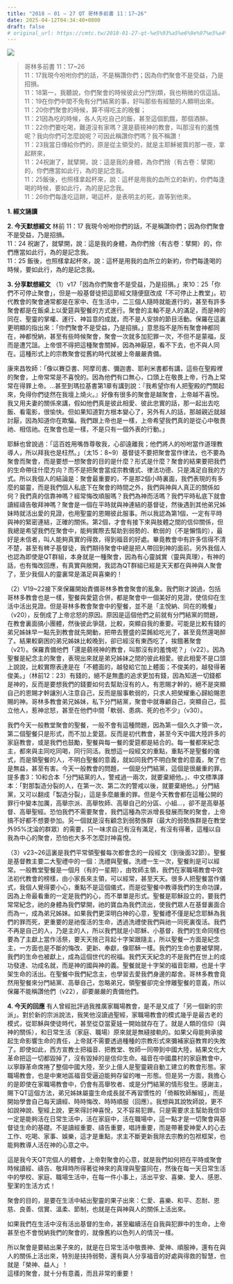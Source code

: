 ```yaml
---
title: "2018 – 01 – 27 QT 哥林多前書 11：17~26"
date: 2025-04-12T04:34:40+0800
draft: false
# original_url: https://cmtc.tw/2018-01-27-qt-%e5%93%a5%e6%9e%97%e5%a4%9a%e5%89%8d%e6%9b%b8-11%ef%bc%9a1726
---
```


![](/images/qt.jpg)
> 哥林多前書 11：17\~26  
> 11：17我現今吩咐你們的話，不是稱讚你們；因為你們聚會不是受益，乃是招損。  
> 11：18第一，我聽說，你們聚會的時候彼此分門別類，我也稍微的信這話。  
> 11：19在你們中間不免有分門結黨的事，好叫那些有經驗的人顯明出來。  
> 11：20你們聚會的時候，算不得吃主的晚餐；  
> 11：21因為吃的時候，各人先吃自己的飯，甚至這個飢餓，那個酒醉。  
> 11：22你們要吃喝，難道沒有家嗎？還是藐視神的教會，叫那沒有的羞愧呢？我向你們可怎麼說呢？可因此稱讚你們嗎？我不稱讚！  
> 11：23我當日傳給你們的，原是從主領受的，就是主耶穌被賣的那一夜，拿起餅來，  
> 11：24祝謝了，就擘開，說：這是我的身體，為你們捨（有古卷：擘開）的，你們應當如此行，為的是記念我。  
> 11：25飯後，也照樣拿起杯來，說：這杯是用我的血所立的新約，你們每逢喝的時候，要如此行，為的是記念我。  
> 11：26你們每逢吃這餅，喝這杯，是表明主的死，直等到他來。

**1. 經文誦讀**

**2.  今天默想經文**
林前 11：17 我現今吩咐你們的話，不是稱讚你們；因為你們聚會不是受益，乃是招損。  
11：24 祝謝了，就擘開，說：這是我的身體，為你們捨（有古卷：擘開）的，你們應當如此行，為的是記念我。  
11：25 飯後，也照樣拿起杯來，說：這杯是用我的血所立的新約，你們每逢喝的時候，要如此行，為的是記念我。

**3. 分享默想經文**
（1）v17「因為你們聚會不是受益，乃是招損。」來10：25「你們不可停止聚會」，但是一般基督徒把這節經文隨便竄改成「不可停止上教堂」。初代教會的聚會通常都是在家中、在生活中，二三個人隨時就能進行的，甚至有許多聚會都是在飯桌上以愛筵與聖餐的方式進行。聚會的主軸不是人的滿足，而是神的同在、聖靈的掌權、運行、神旨意的成就，而不是人安排的節目活動。保羅在這裏更明顯的指出來：「你們聚會不是受益，乃是招損。」意思指不是所有聚會神都同在，神都悅納，甚至有些時候聚會，聚會一次就多加犯罪一次，不但不是蒙福，反而是遭咒詛。上帝恨不得把這種聚會關掉，因為神厭惡，看不下去，也不與人同在。這種形式上的宗教聚會從舊約時代就被上帝嚴嚴責備。

康來昌牧師：「像以賽亞書、阿摩司書、彌迦書、耶利米書都有講，這些在聖殿裡的聚會，上帝常常是不喜悅的。因為他們有口無心，口頭上在敬畏上帝，行為上常常在得罪上帝。…甚至到瑪拉基書第1章有講到說：『我希望你有人把聖殿的門關起來，免得你們徒然在我壇上燒火。』好像有很多的聚會是越聚會，上帝越不喜悅。我又用夫妻的關係來講，假如他們真是彼此相愛、彼此忠實的話，那一起出去吃飯、看電影，很愉快。但如果知道對方根本變心了，另外有人的話，那越親近就越討厭，因為知道你在欺騙。我們跟上帝也是一樣，上帝希望我們真的是從心中敬畏祂、相信祂。在聚會也是一樣，不是只有一個外表的行動。」

耶穌也曾說過：「這百姓用嘴唇尊敬我，心卻遠離我；他們將人的吩咐當作道理教導人，所以拜我也是枉然。」（太15：8\~9）基督徒不要把聚會當作律法，也不要為聚會而聚會，而是要想一想聚會的目的是什麼？形式是什麼？聚會的結果要把我們的生命帶往什麼方向？而不是把聚會當成宗教儀式、律法功德、只是滿足自我的方式。所以我個人的結論是：聚會最重要的，不是那2個小時裏面，我們表現的有多麼的屬靈，而是我們個人私底下在聚會的時間之外，我們與神與人真正的關係如何？我們真的信靠神嗎？經常悔改順服嗎？我們為神而活嗎？我們平時私底下就會讀經禱告敬拜神嗎？聚會是一個在平時就與神連結的基督徒，然後遇到其他弟兄姊妹時就活出愛的見證，也用聖靈的恩賜彼此服事。所以我認為第1個，一定有平時與神的緊密連結，正確的關係。第2個，才會有接下來與肢體之間的信仰關係，但我總是希望我們在聚會中，能夠實際去幫助到弱勢的、軟弱的（不是懶惰的），最好是未信者，叫人能夠真實的得救，得到福音的好處。畢竟教會中有許多信得不清不楚，甚至有稗子基督徒，我們期待聚會中總是把人帶回到神的面前。另外我個人也認為即使是QT群組，本身就是一種聚會，因為有心靈誠實（靈與真理），有神的話，也有悔改回應，有真實與敞開，我認為QT群組已經是天天都在與神與人聚會了，至少我個人的靈裏常是滿足與喜樂的！

（2）V19\~22接下來保羅開始責備哥林多教會聚會的亂象。我們剛才說過，包括哥林多教會也是一樣，聖餐與愛筵合併，都是聚會中一個美好的見證，使信仰在生活中活出見證。但是哥林多教會聚會中的聖餐，並不是「主悅納、同在的晚餐」（v20），反倒成了上帝忿怒的原因。原因是這個他們之前就有分門結黨的問題，在教會裏面搞小團體，然後彼此爭競，比較，突顯自我的重要。可能是比較有錢的弟兄姊妹早一點先到教會就先開動，把帶去豐盛的菜餚給吃光了，甚至竟然還喝醉了。結果較窮困的弟兄姊妹比較晚到，卻已經沒有東西吃了，挨餓著聚會（v21）。保羅責備他們「還是藐視神的教會，叫那沒有的羞愧呢？」（v22）。因為聖餐是紀念主的聚會，表現出來就是弟兄姊妹之間的彼此相愛。彼此相愛不是口頭上說說，比較實際表達是在「不體面的，越發給它加上體面；不俊美的，越發得著俊美。」（林前12：23）有錢的，絕不是無盡的追求更加有錢，因為知道一切錢都是神的，反而是要想我們的錢要如何去幫助沒有的人。有恩賜才幹的，絕不是突顯自己的恩賜才幹讓別人注意自己，反而是服事軟弱的，只求人把榮耀重心歸給賜恩賜的神。哥林多教會弟兄姊妹，私下分門結黨，聚會中就專顧自己，突顯自己，孤立他人，惹神忿怒，甚至在他們中間「軟弱、患病、死的也不少」（v30）。

我們今天一般教堂聚會的聖餐，一般不會有這種問題，因為第一個久久才領一次，第二個聖餐只是形式，而不加上愛筵。反而是初代教會，甚至今天中國大陸許多的家庭教會，或是我們也鼓勵，聖餐與每一餐的愛筵都是結合的。每一餐都來紀念主，都來與主同吃同喝，同行同活。我想這一段經文的重點，重點不是聖餐的儀式，而是領聖餐的人，不明白聖餐的意義，就如同我們不明白聚會的意義，聚了也是無益，甚至有害。今天一般教會的問題，一個是分門結黨，這個是很嚴重的罪。提多書3：10和合本「分門結黨的人，警戒過一兩次，就要棄絕他。」、中文標準譯本：「對那製造分裂的人，在第一次、第二次的警戒以後，就要棄絕他。」分門結黨，又可以翻成「製造分裂」，這是多麼嚴重的罪。但是今天教會都在這種公開的罪行中變本加厲，高舉宗派、高舉牧師、高舉自己的分區、小組…，卻不是高舉基督、高舉聖經。恐怕我們不需要聚會，我們這種為宗派增長發展而聚的聚會，上帝搞不好都不想要參加。另一個就是沒有顧念到弱勢族群（最大的弱勢族群是在教堂外95%沈淪的群眾）的需要，只一味求自己有沒有滿足，有沒有得著，這種以自我為中心的聚會，恐怕也大多不怎麼討神喜悅。

（3）v23\~26這裏是我們平常領聖餐每次都會念的一段經文（到後面32節）。聖餐是基督教主要二大聖禮中的一個：洗禮與聖餐。洗禮一生一次，聖餐則是可以經常。一般教堂聖餐是一個月（有的一星期），由牧師主領，我們在家職場教會中效法初代教會的榜樣，由小家長來主領，可以經常，甚至天天。很多人把聖餐當作儀式，我個人覺得要小心，重點不是這個儀式，而是從聖餐中教導我們的生命功課，因為上帝最看重的一定是我們的心，而不單單是形式。聖餐是耶穌設立的，要我們常常紀念，祂的身體為我們擘開，祂的寶血為我們流出，使我們眾人在基督裏面合而為一，成為弟兄姊妹。如果我們更深明白神的心意，聖餐禮不僅是紀念耶穌為我們的罪而死，更重要的是祂復活的生命，透過洗禮使我們與祂一同死裏復活。我們不再是自己的人，乃是主的人，所以我們就是小耶穌、小基督，我們的生命同樣也要為了主獻上當作活祭，要天天捨己背起十字架跟隨主，所以聖餐一方面是紀念主，一方面也是不斷的悔改、更新、奉獻，像耶穌一樣。我們的生命也要被擘開，我們的生命也被獻上，成為這個世代的祝福。我們天天紀念的不是我們在世上的成功發達、功成名就，而是神的國與神的義。聖餐就是十字架的福音彰顯，也是十字架生命的活出。在聖餐中我們紀念主，也學習去愛我們身邊的鄰舍。哥林多教會竟然用聖餐來分門結黨、高舉自己，忽略弟兄，領聖餐卻完全悖離聖餐的意義，所以保羅不能稱讚他們（v22），卻要嚴嚴的責備他們。

**4. 今天的回應**
有人曾經批評過我推廣家職場教會，是不是又成了「另一個新的宗派」。對於新的宗派說法，我笑他沒讀過聖經，家職場教會的模式幾乎是最古老的模式，從耶穌與使徒時代，甚至從亞當夏娃一開始就存在了。就是人類的信仰（與神的關係），和日常生活（家庭、職場）原來就是無縫接軌的。如果父母能夠承接起生命影響生命的責任，上帝就不需要透過種種的宗教形式來彌補家庭教育的失敗了。即使如此，西方宣教士把福音、把教堂、牧師一同帶到中國大陸，結果文化大革命把這一切都毀掉了，沒有毀掉的是信仰生命。福音在中國農村的家庭教會中，以寧靜革命席捲了整個中國大陸，至少上億人是聖靈親自動工建立的教會形態。家職場教會，也是中東地區福音受逼迫能夠存留的唯一形態。但是另一方面，我擔心的是即使在家職場教會中，仍會有高舉牧者、或是分門結黨的情形發生。感謝主，賜下QT這個方法，弟兄姊妹屬靈生命成長就不再習慣性的「倚賴牧師解經」，而是開始學會自己每天讀經、時時悔改、時時順服（回應）。我想與其說牧師說，更不如說神說、聖經上說，更來得討神喜悅，又不容易犯罪。只是需要求主幫助我信仰一定是能夠活在日常生活中，活在家庭中，活在職場中，這一點才是一切聚會與基督徒生命的基礎。不是讀經重要、禱告重要，唱詩重要，而是帶著愛神愛人的心去工作、吃喝、家事、娛樂，這才是重點，求主不斷更新我除去宗教的包袱框架，也能夠教導人活在神的心意之中。

這是我今天QT完個人的體會，上帝對聚會的心意，就是我們如何把在平時或聚會時候讀經、禱告、敬拜時所得著從神來的真理與聖靈同在，然後在每一天日常生活中的學校、家庭、職場生活中，在每一件小事上，活出平安、喜樂、愛人、感恩、聖潔的生活方式！

聚會的目的，是要在生活中結出聖靈的果子出來：仁愛、喜樂、和平、忍耐、恩慈、良善、信實、溫柔、節制，也就是在與神與人的關係上活出來。

如果我們在生活中沒有活出基督的生命，甚至繼續活在自我與犯罪中的生命，上帝甚至也不會悅納我們的聚會的，就像舊約以色列人的情況一樣。

所以聚會是要結出果子來的，就是在日常生活中敬畏神、愛神、順服神，還有在與人的關係上活出來，特別是扶持弱勢，還有與人分享福音的好處與得救的智慧，也就是「榮神、益人」！  
這樣的聚會，就十分有意義，而且非常的重要！
